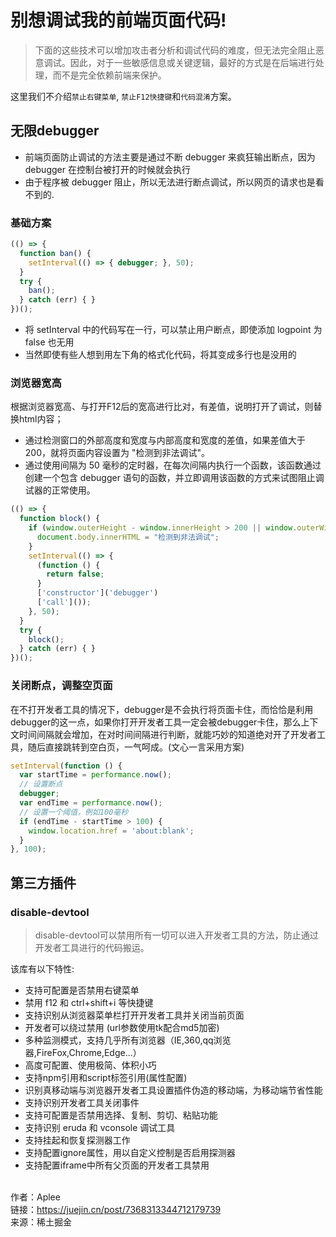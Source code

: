 # 别想调试我的前端页面代码!

> 下面的这些技术可以增加攻击者分析和调试代码的难度，但无法完全阻止恶意调试。因此，对于一些敏感信息或关键逻辑，最好的方式是在后端进行处理，而不是完全依赖前端来保护。

这里我们不介绍`禁止右键菜单`, `禁止F12快捷键`和`代码混淆`方案。

## 无限debugger
- 前端页面防止调试的方法主要是通过不断 debugger 来疯狂输出断点，因为 debugger 在控制台被打开的时候就会执行
- 由于程序被 debugger 阻止，所以无法进行断点调试，所以网页的请求也是看不到的.

### 基础方案
```js
(() => {
  function ban() {
    setInterval(() => { debugger; }, 50);
  }
  try {
    ban();
  } catch (err) { }
})();
```
- 将 setInterval 中的代码写在一行，可以禁止用户断点，即使添加 logpoint 为 false 也无用
- 当然即使有些人想到用左下角的格式化代码，将其变成多行也是没用的

### 浏览器宽高
根据浏览器宽高、与打开F12后的宽高进行比对，有差值，说明打开了调试，则替换html内容；

- 通过检测窗口的外部高度和宽度与内部高度和宽度的差值，如果差值大于 200，就将页面内容设置为 "检测到非法调试"。
- 通过使用间隔为 50 毫秒的定时器，在每次间隔内执行一个函数，该函数通过创建一个包含 debugger 语句的函数，并立即调用该函数的方式来试图阻止调试器的正常使用。

```js
(() => {
  function block() {
    if (window.outerHeight - window.innerHeight > 200 || window.outerWidth - window.innerWidth > 200) {
      document.body.innerHTML = "检测到非法调试";
    }
    setInterval(() => {
      (function () {
        return false;
      }
      ['constructor']('debugger')
      ['call']());
    }, 50);
  }
  try {
    block();
  } catch (err) { }
})();
```

### 关闭断点，调整空页面

在不打开发者工具的情况下，debugger是不会执行将页面卡住，而恰恰是利用debugger的这一点，如果你打开开发者工具一定会被debugger卡住，那么上下文时间间隔就会增加，在对时间间隔进行判断，就能巧妙的知道绝对开了开发者工具，随后直接跳转到空白页，一气呵成。(文心一言采用方案)

```js
setInterval(function () {
  var startTime = performance.now();
  // 设置断点
  debugger;
  var endTime = performance.now();
  // 设置一个阈值，例如100毫秒
  if (endTime - startTime > 100) {
    window.location.href = 'about:blank';
  }
}, 100);
```


## 第三方插件

### disable-devtool
> disable-devtool可以禁用所有一切可以进入开发者工具的方法，防止通过开发者工具进行的代码搬运。

该库有以下特性:

- 支持可配置是否禁用右键菜单
- 禁用 f12 和 ctrl+shift+i 等快捷键
- 支持识别从浏览器菜单栏打开开发者工具并关闭当前页面
- 开发者可以绕过禁用 (url参数使用tk配合md5加密)
- 多种监测模式，支持几乎所有浏览器（IE,360,qq浏览器,FireFox,Chrome,Edge...）
- 高度可配置、使用极简、体积小巧
- 支持npm引用和script标签引用(属性配置)
- 识别真移动端与浏览器开发者工具设置插件伪造的移动端，为移动端节省性能
- 支持识别开发者工具关闭事件
- 支持可配置是否禁用选择、复制、剪切、粘贴功能
- 支持识别 eruda 和 vconsole 调试工具
- 支持挂起和恢复探测器工作
- 支持配置ignore属性，用以自定义控制是否启用探测器
- 支持配置iframe中所有父页面的开发者工具禁用

<br>作者：Aplee 
<br>链接：https://juejin.cn/post/7368313344712179739
<br>来源：稀土掘金
